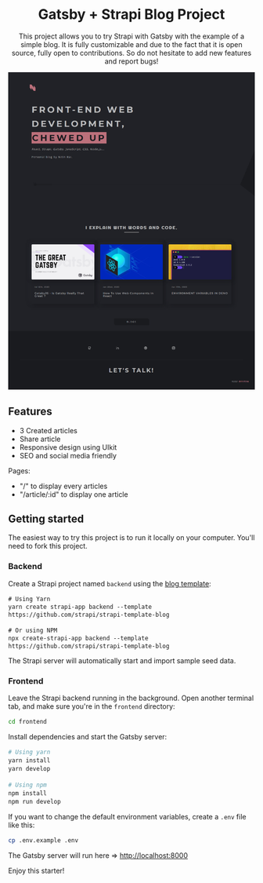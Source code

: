 <h1 align="center">
  Gatsby + Strapi Blog Project 
</h1>
<p align="center">
   This project allows you to try Strapi with Gatsby with the example of a simple blog. It is fully customizable and due to the fact that it is open source, fully open to contributions. So do not hesitate to add new features and report bugs!
</p>

![screenshot image](/ui.png)


## Features

- 3 Created articles
- Share article
- Responsive design using UIkit
- SEO and social media friendly

Pages:

- "/" to display every articles
- "/article/:id" to display one article

## Getting started

The easiest way to try this project is to run it locally on your computer. You'll need to fork this project. 

### Backend

Create a Strapi project named `backend` using the [blog template](https://github.com/strapi/strapi-template-blog):

```
# Using Yarn
yarn create strapi-app backend --template https://github.com/strapi/strapi-template-blog

# Or using NPM
npx create-strapi-app backend --template https://github.com/strapi/strapi-template-blog
```

The Strapi server will automatically start and import sample seed data.

### Frontend

Leave the Strapi backend running in the background. Open another terminal tab, and make sure you're in the `frontend` directory:

```bash
cd frontend
```

Install dependencies and start the Gatsby server:

```bash
# Using yarn
yarn install
yarn develop

# Using npm
npm install
npm run develop
```

If you want to change the default environment variables, create a `.env` file like this:

```sh
cp .env.example .env
```

The Gatsby server will run here => [http://localhost:8000](http://localhost:8000)

Enjoy this starter!
